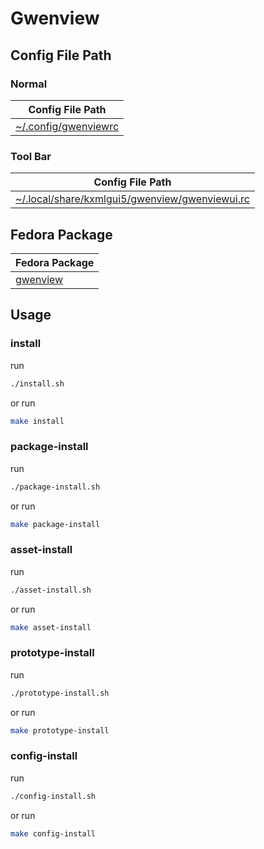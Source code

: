 
# Gwenview


## Config File Path


### Normal

| Config File Path |
| --- |
| [~/.config/gwenviewrc](./asset/overlay/etc/skel/.config/gwenviewrc) |


### Tool Bar

| Config File Path |
| --- |
| [~/.local/share/kxmlgui5/gwenview/gwenviewui.rc](./asset/overlay/etc/skel/.local/share/kxmlgui5/gwenview/gwenviewui.rc) |




## Fedora Package

| Fedora Package |
| --- |
| [gwenview](https://packages.ubuntu.com/noble/gwenview) |




## Usage


### install

run

``` sh
./install.sh
```

or run

``` sh
make install
```


### package-install

run

``` sh
./package-install.sh
```

or run

``` sh
make package-install
```


### asset-install

run

``` sh
./asset-install.sh
```

or run

``` sh
make asset-install
```


### prototype-install

run

``` sh
./prototype-install.sh
```

or run

``` sh
make prototype-install
```


### config-install

run

``` sh
./config-install.sh
```

or run

``` sh
make config-install
```
